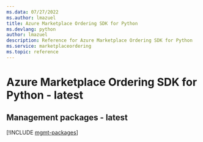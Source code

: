 ```yaml
---
ms.data: 07/27/2022
ms.author: lmazuel
title: Azure Marketplace Ordering SDK for Python
ms.devlang: python
author: lmazuel
description: Reference for Azure Marketplace Ordering SDK for Python
ms.service: marketplaceordering
ms.topic: reference
---
```

# Azure Marketplace Ordering SDK for Python - latest

## Management packages - latest
[!INCLUDE [mgmt-packages](marketplace-ordering-mgmt-index.md)]